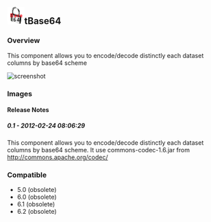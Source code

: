## <img src='./logo.jpg' width='40' height='40'>tBase64

### Overview
This component allows you to encode/decode distinctly each dataset columns by base64 scheme


![screenshot](https://talendforge.org/exchange/tos/upload_tos/extension-483/screenshot.jpg)
### Images




#### Release Notes

##### 0.1 - 2012-02-24 08:06:29
This component allows you to encode/decode distinctly each dataset columns by base64 scheme. It use commons-codec-1.6.jar from http://commons.apache.org/codec/
### Compatible
 -  5.0 (obsolete)
 -   6.0 (obsolete)
 -   6.1 (obsolete)
 -   6.2 (obsolete)